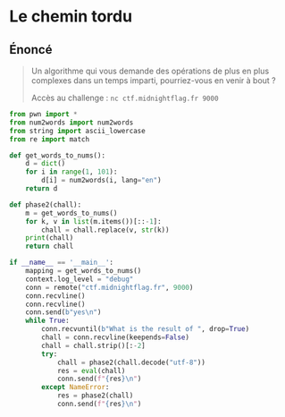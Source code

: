 # Le chemin tordu

## Énoncé
> Un algorithme qui vous demande des opérations de plus en plus complexes dans un temps imparti, pourriez-vous en venir à bout ?
>
> Accès au challenge : `nc ctf.midnightflag.fr 9000`

```python
from pwn import *
from num2words import num2words
from string import ascii_lowercase
from re import match

def get_words_to_nums():
    d = dict()
    for i in range(1, 101):
        d[i] = num2words(i, lang="en")
    return d

def phase2(chall):
    m = get_words_to_nums()
    for k, v in list(m.items())[::-1]:
        chall = chall.replace(v, str(k))
    print(chall)
    return chall

if __name__ == '__main__':
    mapping = get_words_to_nums()
    context.log_level = "debug"
    conn = remote("ctf.midnightflag.fr", 9000)
    conn.recvline()
    conn.recvline()
    conn.send(b"yes\n")
    while True:
        conn.recvuntil(b"What is the result of ", drop=True)
        chall = conn.recvline(keepends=False)
        chall = chall.strip()[:-2]
        try:
            chall = phase2(chall.decode("utf-8"))
            res = eval(chall)
            conn.send(f"{res}\n")
        except NameError:
            res = phase2(chall)
            conn.send(f"{res}\n")
```